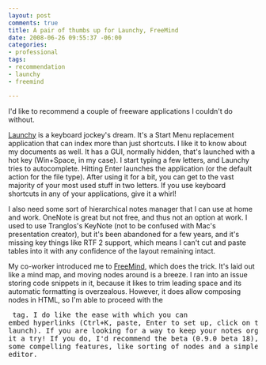 ```yaml
---
layout: post
comments: true
title: A pair of thumbs up for Launchy, FreeMind
date: 2008-06-26 09:55:37 -06:00
categories:
- professional
tags:
- recommendation
- launchy
- freemind

---
```

I'd like to recommend a couple of freeware applications I couldn't do without.

[Launchy](http://www.launchy.net/) is a keyboard jockey's dream. It's a Start Menu replacement application that can index more than just shortcuts. I like it to know about my documents as well. It has a GUI, normally hidden, that's launched with a hot key (Win+Space, in my case). I start typing a few letters, and Launchy tries to autocomplete. Hitting Enter launches the application (or the default action for the file type). After using it for a bit, you can get to the vast majority of your most used stuff in two letters. If you use keyboard shortcuts in any of your applications, give it a whirl!

I also need some sort of hierarchical notes manager that I can use at home and work. OneNote is great but not free, and thus not an option at work. I used to use Tranglos's KeyNote (not to be confused with Mac's presentation creator), but it's been abandoned for a few years, and it's missing key things like RTF 2 support, which means I can't cut and paste tables into it with any confidence of the layout remaining intact.

My co-worker introduced me to [FreeMind](http://freemind.sourceforge.net/wiki/index.php/Main_Page), which does the trick. It's laid out like a mind map, and moving nodes around is a breeze. I ran into an issue storing code snippets in it, because it likes to trim leading space and its automatic formatting is overzealous. However, it does allow composing nodes in HTML, so I'm able to proceed with the <pre> tag. I do like the ease with which you can embed hyperlinks (Ctrl+K, paste, Enter to set up, click on the node to launch). If you are looking for a way to keep your notes organized, give it a try! If you do, I'd recommend the beta (0.9.0 beta 18), as it has some compelling features, like sorting of nodes and a simple HTML editor.
